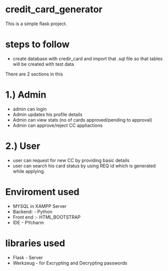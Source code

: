 # credit_card_generator

This is a simple flask project.

# steps to follow
 * create database with credir_card and import that .sql file so that tables will be created with test data

There are 2 sections in this 
# 1.) Admin
  * admin can login
  * Admin updates his profile details
  * Admin can view stats (no of cards approved/pending to approval)
  * Admin can approve/reject CC appliactions
  
# 2.) User
  * user can request for new CC by providing basic details
  * user can search his card status by using REQ id which is generated while applying.
  
  
# Enviroment used
* MYSQL in XAMPP Server
* Backend: - Python
* Front end :- HTML,BOOTSTRAP
* IDE - PYcharm

# libraries used
* Flask  - Server
* Werkzeug -  for Excrypting and Decrypting passwords
